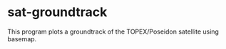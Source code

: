 # sat-groundtrack
This program plots a groundtrack of the TOPEX/Poseidon satellite using basemap.  
